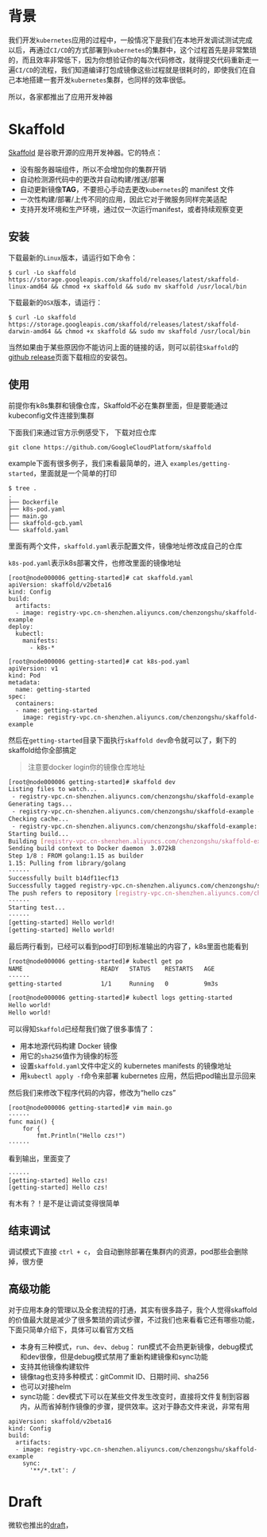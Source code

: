 # 背景

我们开发`kubernetes`应用的过程中，一般情况下是我们在本地开发调试测试完成以后，再通过`CI/CD`的方式部署到`kubernetes`的集群中，这个过程首先是非常繁琐的，而且效率非常低下，因为你想验证你的每次代码修改，就得提交代码重新走一遍`CI/CD`的流程，我们知道编译打包成镜像这些过程就是很耗时的，即使我们在自己本地搭建一套开发`kubernetes`集群，也同样的效率很低。

所以，各家都推出了应用开发神器

# Skaffold

[Skaffold](https://skaffold.dev/) 是谷歌开源的应用开发神器。它的特点：

- 没有服务器端组件，所以不会增加你的集群开销
- 自动检测源代码中的更改并自动构建/推送/部署
- 自动更新镜像**TAG**，不要担心手动去更改`kubernetes`的 manifest 文件
- 一次性构建/部署/上传不同的应用，因此它对于微服务同样完美适配
- 支持开发环境和生产环境，通过仅一次运行manifest，或者持续观察变更

## 安装

下载最新的`Linux`版本，请运行如下命令：

```shell
$ curl -Lo skaffold https://storage.googleapis.com/skaffold/releases/latest/skaffold-linux-amd64 && chmod +x skaffold && sudo mv skaffold /usr/local/bin
```

下载最新的`OSX`版本，请运行：

```shell
$ curl -Lo skaffold https://storage.googleapis.com/skaffold/releases/latest/skaffold-darwin-amd64 && chmod +x skaffold && sudo mv skaffold /usr/local/bin
```

当然如果由于某些原因你不能访问上面的链接的话，则可以前往`Skaffold`的[github release](https://github.com/GoogleCloudPlatform/skaffold/releases)页面下载相应的安装包。

## 使用

前提你有k8s集群和镜像仓库，Skaffold不必在集群里面，但是要能通过kubeconfig文件连接到集群

下面我们来通过官方示例感受下， 下载对应仓库

```
git clone https://github.com/GoogleCloudPlatform/skaffold
```

example下面有很多例子，我们来看最简单的，进入 `examples/getting-started`，里面就是一个简单的打印

```
$ tree .
.
├── Dockerfile
├── k8s-pod.yaml
├── main.go
├── skaffold-gcb.yaml
└── skaffold.yaml
```

里面有两个文件，`skaffold.yaml`表示配置文件，镜像地址修改成自己的仓库

`k8s-pod.yaml`表示k8s部署文件，也修改里面的镜像地址

```
[root@node000006 getting-started]# cat skaffold.yaml
apiVersion: skaffold/v2beta16
kind: Config
build:
  artifacts:
  - image: registry-vpc.cn-shenzhen.aliyuncs.com/chenzongshu/skaffold-example
deploy:
  kubectl:
    manifests:
      - k8s-*
      
[root@node000006 getting-started]# cat k8s-pod.yaml
apiVersion: v1
kind: Pod
metadata:
  name: getting-started
spec:
  containers:
  - name: getting-started
    image: registry-vpc.cn-shenzhen.aliyuncs.com/chenzongshu/skaffold-example      
```

然后在`getting-started`目录下面执行`skaffold dev`命令就可以了，剩下的skaffold给你全部搞定

> 注意要docker login你的镜像仓库地址

```bash
[root@node000006 getting-started]# skaffold dev
Listing files to watch...
 - registry-vpc.cn-shenzhen.aliyuncs.com/chenzongshu/skaffold-example
Generating tags...
 - registry-vpc.cn-shenzhen.aliyuncs.com/chenzongshu/skaffold-example -> registry-vpc.cn-shenzhen.aliyuncs.com/chenzongshu/skaffold-example:v1.24.1-6-gff5038a-dirty
Checking cache...
 - registry-vpc.cn-shenzhen.aliyuncs.com/chenzongshu/skaffold-example: Not found. Building
Starting build...
Building [registry-vpc.cn-shenzhen.aliyuncs.com/chenzongshu/skaffold-example]...
Sending build context to Docker daemon  3.072kB
Step 1/8 : FROM golang:1.15 as builder
1.15: Pulling from library/golang
······
Successfully built b14df11ecf13
Successfully tagged registry-vpc.cn-shenzhen.aliyuncs.com/chenzongshu/skaffold-example:v1.24.1-6-gff5038a-dirty
The push refers to repository [registry-vpc.cn-shenzhen.aliyuncs.com/chenzongshu/skaffold-example]
······
Starting test...
······
[getting-started] Hello world!
[getting-started] Hello world!
```

最后两行看到，已经可以看到pod打印到标准输出的内容了，k8s里面也能看到

```bash
[root@node000006 getting-started]# kubectl get po
NAME                      READY   STATUS    RESTARTS   AGE
······
getting-started           1/1     Running   0          9m3s

[root@node000006 getting-started]# kubectl logs getting-started
Hello world!
Hello world!
```

可以得知`Skaffold`已经帮我们做了很多事情了：

- 用本地源代码构建 Docker 镜像
- 用它的`sha256`值作为镜像的标签
- 设置`skaffold.yaml`文件中定义的 kubernetes manifests 的镜像地址
- 用`kubectl apply -f`命令来部署 kubernetes 应用，然后把pod输出显示回来

然后我们来修改下程序代码的内容，修改为“hello czs”

```
[root@node000006 getting-started]# vim main.go
······
func main() {
	for {
		fmt.Println("Hello czs!")
······
```

看到输出，里面变了

```
······
[getting-started] Hello czs!
[getting-started] Hello czs!
```

有木有？！是不是让调试变得很简单

## 结束调试

调试模式下直接 `ctrl + c`， 会自动删除部署在集群内的资源，pod那些会删除掉，很方便

## 高级功能

对于应用本身的管理以及全套流程的打通，其实有很多路子，我个人觉得skaffold的价值最大就是减少了很多繁琐的调试步骤，不过我们也来看看它还有哪些功能，下面只简单介绍下，具体可以看官方文档

- 本身有三种模式，`run`、`dev`、`debug`： run模式不会热更新镜像，debug模式和dev很像，但是debug模式禁用了重新构建镜像和sync功能
- 支持其他镜像构建软件
- 镜像tag也支持多种模式：gitCommit ID、日期时间、sha256
- 也可以对接helm
- sync功能：dev模式下可以在某些文件发生改变时，直接将文件复制到容器内，从而省掉制作镜像的步骤，提供效率。这对于静态文件来说，非常有用

```
apiVersion: skaffold/v2beta16
kind: Config
build:
  artifacts:
  - image: registry-vpc.cn-shenzhen.aliyuncs.com/chenzongshu/skaffold-example
    sync:
      '**/*.txt': /
```



# Draft

微软也推出的[draft](https://draft.sh/)，